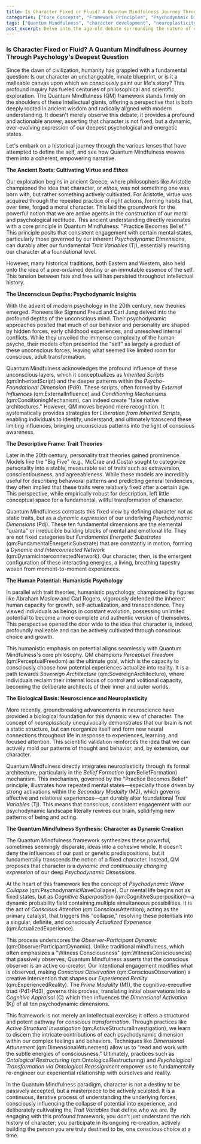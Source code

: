 ```yaml
---
title: Is Character Fixed or Fluid? A Quantum Mindfulness Journey Through Psychology's Deepest Question
categories: ["Core Concepts", "Framework Principles", "Psychodynamic Dimensions"]
tags: ["Quantum Mindfulness", "character development", "neuroplasticity", "psychodynamic theory", "conscious transformation", "perceptual freedom", "self-actualization", "mindfulness practices", "belief formation"]
post_excerpt: Delve into the age-old debate surrounding the nature of character – is it an immutable blueprint or a dynamic canvas? This article explores how the Quantum Mindfulness framework synthesizes centuries of psychological thought, from ancient virtue ethics to modern neuroscience, to offer a revolutionary perspective. Discover how conscious engagement with your inner psychodynamic landscape empowers you to actively shape your character and experienced reality.
---
```


### Is Character Fixed or Fluid? A Quantum Mindfulness Journey Through Psychology's Deepest Question

Since the dawn of civilization, humanity has grappled with a fundamental question: Is our character an unchangeable, innate blueprint, or is it a malleable canvas upon which we consciously paint our life's story? This profound inquiry has fueled centuries of philosophical and scientific exploration. The Quantum Mindfulness (QM) framework stands firmly on the shoulders of these intellectual giants, offering a perspective that is both deeply rooted in ancient wisdom and radically aligned with modern understanding. It doesn't merely observe this debate; it provides a profound and actionable answer, asserting that character is not fixed, but a dynamic, ever-evolving expression of our deepest psychological and energetic states.

Let's embark on a historical journey through the various lenses that have attempted to define the self, and see how Quantum Mindfulness weaves them into a coherent, empowering narrative.

**The Ancient Roots: Cultivating Virtue and *Ethos***

Our exploration begins in ancient Greece, where philosophers like Aristotle championed the idea that character, or *ethos*, was not something one was born with, but rather something actively cultivated. For Aristotle, virtue was acquired through the repeated practice of right actions, forming habits that, over time, forged a moral character. This laid the groundwork for the powerful notion that we are active agents in the construction of our moral and psychological rectitude. This ancient understanding directly resonates with a core principle in Quantum Mindfulness: "Practice Becomes Belief." This principle posits that consistent engagement with certain mental states, particularly those governed by our inherent *Psychodynamic Dimensions*, can durably alter our fundamental *Trait Variables* (Tj), essentially rewriting our character at a foundational level.

However, many historical traditions, both Eastern and Western, also held onto the idea of a pre-ordained destiny or an immutable essence of the self. This tension between fate and free will has persisted throughout intellectual history.

**The Unconscious Depths: Psychodynamic Insights**

With the advent of modern psychology in the 20th century, new theories emerged. Pioneers like Sigmund Freud and Carl Jung delved into the profound depths of the unconscious mind. Their psychodynamic approaches posited that much of our behavior and personality are shaped by hidden forces, early childhood experiences, and unresolved internal conflicts. While they unveiled the immense complexity of the human psyche, their models often presented the "self" as largely a product of these unconscious forces, leaving what seemed like limited room for conscious, adult transformation.

Quantum Mindfulness acknowledges the profound influence of these unconscious layers, which it conceptualizes as *Inherited Scripts* (qm:InheritedScript) and the deeper patterns within the *Psycho-Foundational Dimension* (Pd9). These scripts, often formed by *External Influences* (qm:ExternalInfluence) and *Conditioning Mechanisms* (qm:ConditioningMechanism), can indeed create "false native architectures." However, QM moves beyond mere recognition. It systematically provides strategies for *Liberation from Inherited Scripts*, enabling individuals to identify, understand, and ultimately transcend these limiting influences, bringing unconscious patterns into the light of conscious awareness.

**The Descriptive Frame: Trait Theories**

Later in the 20th century, personality trait theories gained prominence. Models like the "Big Five" (e.g., McCrae and Costa) sought to categorize personality into a stable, measurable set of traits such as extraversion, conscientiousness, and agreeableness. While these models are incredibly useful for describing behavioral patterns and predicting general tendencies, they often implied that these traits were relatively fixed after a certain age. This perspective, while empirically robust for description, left little conceptual space for a fundamental, willful transformation of character.

Quantum Mindfulness contrasts this fixed view by defining character not as static traits, but as a *dynamic expression* of our underlying *Psychodynamic Dimensions* (Pdj). These ten fundamental dimensions are the elemental "quanta" or irreducible building blocks of mental and emotional life. They are not fixed categories but *Fundamental Energetic Substrates* (qm:FundamentalEnergeticSubstrate) that are constantly in motion, forming a *Dynamic and Interconnected Network* (qm:DynamicInterconnectedNetwork). Our character, then, is the emergent configuration of these interacting energies, a living, breathing tapestry woven from moment-to-moment experiences.

**The Human Potential: Humanistic Psychology**

In parallel with trait theories, humanistic psychology, championed by figures like Abraham Maslow and Carl Rogers, vigorously defended the inherent human capacity for growth, self-actualization, and transcendence. They viewed individuals as beings in constant evolution, possessing unlimited potential to become a more complete and authentic version of themselves. This perspective opened the door wide to the idea that character is, indeed, profoundly malleable and can be actively cultivated through conscious choice and growth.

This humanistic emphasis on potential aligns seamlessly with Quantum Mindfulness's core philosophy. QM champions *Perceptual Freedom* (qm:PerceptualFreedom) as the ultimate goal, which is the capacity to consciously choose how potential experiences actualize into reality. It is a path towards *Sovereign Architecture* (qm:SovereignArchitecture), where individuals reclaim their internal locus of control and volitional capacity, becoming the deliberate architects of their inner and outer worlds.

**The Biological Basis: Neuroscience and Neuroplasticity**

More recently, groundbreaking advancements in neuroscience have provided a biological foundation for this dynamic view of character. The concept of *neuroplasticity* unequivocally demonstrates that our brain is not a static structure, but can reorganize itself and form new neural connections throughout life in response to experiences, learning, and focused attention. This scientific validation reinforces the idea that we can actively mold our patterns of thought and behavior, and, by extension, our character.

Quantum Mindfulness directly integrates neuroplasticity through its formal architecture, particularly in the *Belief Formation* (qm:BeliefFormation) mechanism. This mechanism, governed by the "Practice Becomes Belief" principle, illustrates how repeated mental states—especially those driven by strong activations within the *Secondary Modality* (M2), which governs affective and relational experiences—can durably alter foundational *Trait Variables* (Tj). This means that conscious, consistent engagement with our psychodynamic landscape literally rewires our brain, solidifying new patterns of being and acting.

**The Quantum Mindfulness Synthesis: Character as Dynamic Creation**

The Quantum Mindfulness framework synthesizes these powerful, sometimes seemingly disparate, ideas into a cohesive whole. It doesn't deny the influences of our past or genetic predispositions, but it fundamentally transcends the notion of a fixed character. Instead, QM proposes that character is a *dynamic and continuously changing expression* of our deep *Psychodynamic Dimensions*.

At the heart of this framework lies the concept of *Psychodynamic Wave Collapse* (qm:PsychodynamicWaveCollapse). Our mental life begins not as fixed states, but as *Cognitive Superposition* (qm:CognitiveSuperposition)—a dynamic probability field containing multiple simultaneous possibilities. It is the act of *Conscious Attention* (qm:ConsciousAttention), acting as the primary catalyst, that triggers this "collapse," resolving these potentials into a singular, definite, and consciously *Actualized Experience* (qm:ActualizedExperience).

This process underscores the *Observer-Participant Dynamic* (qm:ObserverParticipantDynamic). Unlike traditional mindfulness, which often emphasizes a "Witness Consciousness" (qm:WitnessConsciousness) that passively observes, Quantum Mindfulness asserts that the conscious observer is an active co-creator. Our intentional engagement modifies what is observed, making *Conscious Observation* (qm:ConsciousObservation) a creative intervention that shapes our *Experienced Reality* (qm:ExperiencedReality). The *Prime Modality* (M1), the cognitive-executive triad (Pd1-Pd3), governs this process, translating initial observations into a *Cognitive Appraisal* (C) which then influences the *Dimensional Activation* (Kj) of all ten psychodynamic dimensions.

This framework is not merely an intellectual exercise; it offers a structured and potent pathway for *conscious transformation*. Through practices like *Active Structural Investigation* (qm:ActiveStructuralInvestigation), we learn to discern the intricate contributions of each psychodynamic dimension within our complex feelings and behaviors. Techniques like *Dimensional Attunement* (qm:DimensionalAttunement) allow us to "read and work with the subtle energies of consciousness." Ultimately, practices such as *Ontological Restructuring* (qm:OntologicalRestructuring) and *Psychological Transformation via Ontological Reassignment* empower us to fundamentally re-engineer our experiential relationship with ourselves and reality.

In the Quantum Mindfulness paradigm, character is not a destiny to be passively accepted, but a masterpiece to be actively sculpted. It is a continuous, iterative process of understanding the underlying forces, consciously influencing the collapse of potential into experience, and deliberately cultivating the *Trait Variables* that define who we are. By engaging with this profound framework, you don't just understand the rich history of character; you participate in its ongoing re-creation, actively building the person you are truly destined to be, one conscious choice at a time.